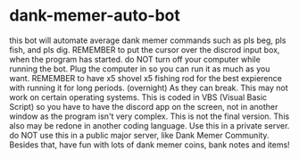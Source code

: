 # dank-memer-auto-bot
this bot will automate average dank memer commands such as pls beg, pls fish, and pls dig. 
REMEMBER to put the cursor over the discrod input box, when the program has started. do NOT turn off your computer while running the bot.
Plug the computer in so you can run it as much as you want.
REMEMBER to have x5 shovel x5 fishing rod for the best expierence with running it for long periods. (overnight) As they can break.
This may not work on certain operating systems.
This is coded in VBS (Visual Basic Script) so you have to have the discord app on the screen, not in another window as the program isn't very complex.
This is not the final version. This also may be redone in another coding language.
Use this in a private server. do NOT use this in a public major server, like Dank Memer Community.
Besides that, have fun with lots of dank memer coins, bank notes and items!

